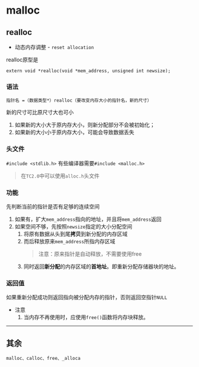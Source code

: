 # malloc

## realloc

+ 动态内存调整 - `reset allocation`

realloc原型是

`extern void *realloc(void *mem_address, unsigned int newsize);`

### 语法

`指针名 =（数据类型*）realloc（要改变内存大小的指针名，新的尺寸）`

新的尺寸可比原尺寸大也可小

1. 如果新的大小大于原内存大小，则新分配部分不会被初始化；
2. 如果新的大小小于原内存大小，可能会导致数据丢失

### 头文件

`#include <stdlib.h>`
有些编译器需要`#include <malloc.h>`
> 在`TC2.0`中可以使用`alloc.h`头文件

### 功能

先判断当前的指针是否有足够的连续空间

1. 如果有，扩大`mem_address`指向的地址，并且将`mem_address`返回
2. 如果空间不够，先按照`newsize`指定的大小分配空间
    1. 将原有数据从头到尾**拷贝**到新分配的内存区域
    2. 而后释放原来`mem_address`所指内存区域
        >注意：原来指针是自动释放，不需要使用free
    3. 同时返回**新分配**的内存区域的**首地址**。即重新分配存储器块的地址。

### 返回值

如果重新分配成功则返回指向被分配内存的指针，否则返回空指针`NULL`

+ 注意
    1. 当内存不再使用时，应使用`free()`函数将内存块释放。

----------------------

## 其余

`malloc、calloc、free、_alloca`
